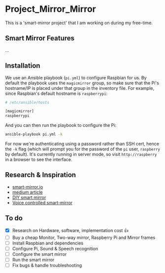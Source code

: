 # Project_Mirror_Mirror

This is a 'smart-mirror project' that I am working on during my free-time.


## Smart Mirror Features
...


## Installation
We use an Ansible playbook (`pi.yml`) to configure Raspbian for us. By default
the playbook uses the `magicmirror` group, so make sure that the Pi's
hostname/IP is placed under that group in the inventory file. For example, since
Raspbian's default hostname is `raspberrypi`:

```bash
# /etc/ansible/hosts

[magicmirror]
raspberrypi
```

And you can then run the playbook to configure the Pi:
```bash
ansible-playbook pi.yml -k
```

For now we're authenticating using a password rather than SSH cert, hence the
`-k` flag (which will prompt you for the password of the `pi` user, `raspberry`
by default). It's currently running in server mode, so visit `http://raspberry`
in a browser to see the interface.


## Research & Inspiration
- [smart-mirror.io](https://docs.smart-mirror.io/docs/hardware.html
)
- [medium article](https://medium.com/@maxbraun/my-bathroom-mirror-is-smarter-than-yours-94b21c6671ba
)
- [DIY smart mirror](https://howchoo.com/project/mzu3ndm2otu/building-a-voice-controlled-smart-mirror-with-raspberry-pi-and-jasper
)
- [Voice controlled smart-mirror](https://howchoo.com/project/mzu3ndm2otu/building-a-voice-controlled-smart-mirror-with-raspberry-pi-and-jasper
)

## To do
- [x] Research on Hardware, software, implementation cost :+1:
- [ ] Buy a cheap Monitor, Two-way mirror, Raspberry Pi and Mirror frames
- [ ] Install Raspbian and dependencies
- [ ] Configure Pi, Sound & Speech recognition
- [ ] Configure the smart mirror
- [ ] Run the smart mirror
- [ ] Fix bugs & handle troubleshooting
